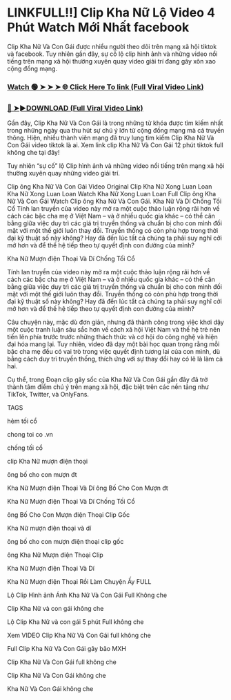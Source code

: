 # LINKFULL!!] Clip Kha Nữ Lộ Video 4 Phút Watch Mới Nhất facebook

Clip Kha Nữ Và Con Gái được nhiều người theo dõi trên mạng xã hội tiktok và facebook. Tuy nhiên gần đây, sự cố lộ clip hình ảnh và những video nổi tiếng trên mạng xã hội thường xuyên quay video giải trí đang gây xôn xao cộng đồng mạng.


### [Watch 🟢 ➤ ➤ ➤ 🌐 Click Here To link (Full Viral Video Link)](https://cinesky.today/lo-clip-kha-nu-video/)

### [🔴 ➤►DOWNLOAD (Full Viral Video Link)](https://cinesky.today/lo-clip-kha-nu-video/)

Gần đây, Clip Kha Nữ Và Con Gái là trong những từ khóa được tìm kiếm nhất trong những ngày qua thu hút sự chú ý lớn từ cộng đồng mạng mà cả truyền thông. Hiện, nhiều thành viên mạng đã truy lung tìm kiếm Clip Kha Nữ Và Con Gái video tiktok là ai. Xem link clip Kha Nữ Và Con Gái 12 phút tiktok full không che tại đây!

Tuy nhiên “sự cố” lộ Clip hình ảnh và những video nổi tiếng trên mạng xã hội thường xuyên quay những video giải trí.

Clip ông Kha Nữ Và Con Gái Video Original Clip Kha Nữ Xong Luan Loan Kha Nữ Xong Luan Loan Watch Kha Nữ Xong Luan Loan Full Clip ông Kha Nữ Và Con Gái Watch Clip ông Kha Nữ Và Con Gái. Kha Nữ Và Dí Chống Tối Cổ Tính lan truyền của video này mở ra một cuộc thảo luận rộng rãi hơn về cách các bậc cha mẹ ở Việt Nam – và ở nhiều quốc gia khác – có thể cân bằng giữa việc duy trì các giá trị truyền thống và chuẩn bị cho con mình đối mặt với một thế giới luôn thay đổi. Truyền thống có còn phù hợp trong thời đại kỹ thuật số này không? Hay đã đến lúc tất cả chúng ta phải suy nghĩ cởi mở hơn và để thế hệ tiếp theo tự quyết định con đường của mình?

Kha Nữ Mượn điện Thoại Và Dí Chống Tối Cổ

Tính lan truyền của video này mở ra một cuộc thảo luận rộng rãi hơn về cách các bậc cha mẹ ở Việt Nam – và ở nhiều quốc gia khác – có thể cân bằng giữa việc duy trì các giá trị truyền thống và chuẩn bị cho con mình đối mặt với một thế giới luôn thay đổi. Truyền thống có còn phù hợp trong thời đại kỹ thuật số này không? Hay đã đến lúc tất cả chúng ta phải suy nghĩ cởi mở hơn và để thế hệ tiếp theo tự quyết định con đường của mình?

Câu chuyện này, mặc dù đơn giản, nhưng đã thành công trong việc khơi dậy một cuộc tranh luận sâu sắc hơn về cách xã hội Việt Nam và thế hệ trẻ nên tiến lên phía trước trước những thách thức và cơ hội do công nghệ và hiện đại hóa mang lại. Tuy nhiên, video đã dạy một bài học quan trọng rằng mỗi bậc cha mẹ đều có vai trò trong việc quyết định tương lai của con mình, dù bằng cách duy trì truyền thống, thích ứng với sự thay đổi hay có lẽ là làm cả hai.

Cụ thể, trong Đoạn clip gây sốc của Kha Nữ Và Con Gái gần đây đã trở thành tâm điểm chú ý trên mạng xã hội, đặc biệt trên các nền tảng như TikTok, Twitter, và OnlyFans.

TAGS

hẻm tối cổ

chong toi co .vn

chống tối cổ

clip Kha Nữ mượn điện thoại

ông bố cho con mượn đt

Kha Nữ Mượn điện Thoại Và Dí ông Bố Cho Con Mượn đt

Kha Nữ Mượn điện Thoại Và Dí Chống Tối Cổ

ông Bố Cho Con Mượn điện Thoại Clip Gốc

Kha Nữ mượn điện thoại và dí

ông bố cho con mượn điện thoại clip gốc

ông Kha Nữ Mượn điện Thoại Clip

Kha Nữ Mượn điện Thoại Và Dí

Kha Nữ Mượn điện Thoại Rồi Làm Chuyện Ấy FULL

Lộ Clip Hình ảnh Ánh Kha Nữ Và Con Gái Full Không che

Clip Kha Nữ và con gái không che

Lộ Clip Kha Nữ và con gái 5 phút Full không che

Xem VIDEO Clip Kha Nữ Và Con Gái full không che

Full Clip Kha Nữ Và Con Gái gây bão MXH

Clip Kha Nữ Và Con Gái full không che

Clip Kha Nữ Và Con Gái không che

Kha Nữ Và Con Gái không che
